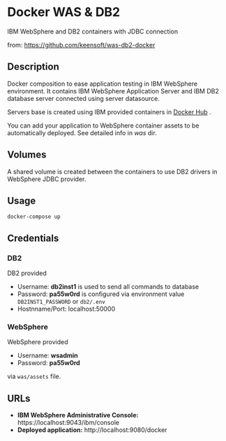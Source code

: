 # Docker WAS & DB2

IBM WebSphere and DB2 containers with JDBC connection

from: https://github.com/keensoft/was-db2-docker

## Description

Docker composition to ease application testing in IBM WebSphere environment. It contains IBM WebSphere Application Server and IBM DB2 database server connected using server datasource.

Servers base is created using IBM provided containers in [Docker Hub](https://hub.docker.com/u/ibmcom/) .

You can add your application to WebSphere container assets to be automatically deployed. See detailed info in _was_ dir.

## Volumes

A shared volume is created between the containers to use DB2 drivers in WebSphere JDBC provider.

## Usage

```
docker-compose up
```

## Credentials

### DB2

DB2 provided

- Username: **db2inst1** is used to send all commands to database
- Password: **pa55w0rd** is configured via environment value `DB2INST1_PASSWORD` or `db2/.env`
- Hostnname/Port: localhost:50000

### WebSphere

WebSphere provided

- Username: **wsadmin**
- Password: **pa55w0rd**

via `was/assets` file.

## URLs

- **IBM WebSphere Administrative Console:** https://localhost:9043/ibm/console
- **Deployed application:** http://localhost:9080/docker

